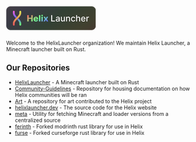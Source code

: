 # <img alt="Helix Launcher Banner" src="https://raw.githubusercontent.com/HelixLauncher/Art/main/branding/banner-launcher/banner-launcher_64h.png"></img>

Welcome to the HelixLauncher organization! We maintain Helix Launcher, a Minecraft launcher built on Rust.

## Our Repositories

* [HelixLauncher](https://github.com/HelixLauncher/HelixLauncher) - A Minecraft launcher built on Rust
* [Community-Guidelines](https://github.com/HelixLauncher/Community-Guidelines) - Repository for housing documentation on how Helix communities will be ran
* [Art](https://github.com/HelixLauncher/Art) - A repository for art contributed to the Helix project
* [helixlauncher.dev](https://github.com/HelixLauncher/helixlauncher.dev) - The source code for the Helix website 
* [meta](https://github.com/HelixLauncher/meta) - Utility for fetching Minecraft and loader versions from a centralized source
* [ferinth](https://github.com/HelixLauncher/ferinth) - Forked modrinth rust library for use in Helix
* [furse](https://github.com/HelixLauncher/furse) - Forked curseforge rust library for use in Helix
